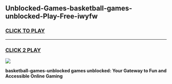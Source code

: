 
## Unblocked-Games-basketball-games-unblocked-Play-Free-iwyfw
<h3>
<a href="https://premium76.site?title=basketball-games-unblocked&ref=17A">CLICK TO PLAY</a></h3>
<hr>

<h3>
<a href="https://premium76.site?title=basketball-games-unblocked&ref=17A">CLICK 2 PLAY</a>
  
</h3>

<a href="https://premium76.site?title=basketball-games-unblocked&ref=17A"><img src="https://clearcache.store/games.png"></a>


**basketball-games-unblocked games unblocked: Your Gateway to Fun and Accessible Online Gaming**
